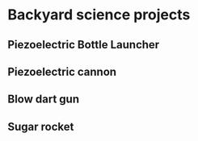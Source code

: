 # Backyard science projects 

## Piezoelectric Bottle Launcher

## Piezoelectric cannon

## Blow dart gun

## Sugar rocket
